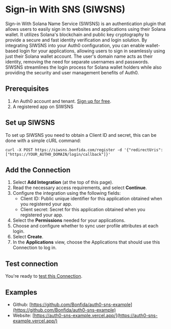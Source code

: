 # Sign-in With SNS (SIWSNS)

Sign-in With Solana Name Service (SIWSNS) is an authentication plugin that allows users to easily sign in to websites and applications using their Solana wallet. It utilizes Solana's blockchain and public key cryptography to provide a secure and fast identity verification and login solution. By integrating SIWSNS into your Auth0 configuration, you can enable wallet-based login for your applications, allowing users to sign in seamlessly using just their Solana wallet account. The user's domain name acts as their identity, removing the need for separate usernames and passwords. SIWSNS streamlines the login process for Solana wallet holders while also providing the security and user management benefits of Auth0.

## Prerequisites

1. An Auth0 account and tenant. [Sign up for free](https://auth0.com/signup).
2. A registered app on SIWSNS

## Set up SIWSNS

To set up SIWSNS you need to obtain a Client ID and secret, this can be done with a simple cURL command:

```
curl -X POST https://siwsns.bonfida.com/register -d '{"redirectUris":["https://YOUR_AUTH0_DOMAIN/login/callback"]}'
```

## Add the Connection

1. Select **Add Integration** (at the top of this page).
1. Read the necessary access requirements, and select **Continue**.
1. Configure the integration using the following fields:
   - Client ID: Public unique identifier for this application obtained when you registered your app.
   - Client secret: Secret for this application obtained when you registered your app.
1. Select the **Permissions** needed for your applications.
1. Choose and configure whether to sync user profile attributes at each login.
1. Select **Create**.
1. In the **Applications** view, choose the Applications that should use this Connection to log in.

## Test connection

You're ready to [test this Connection](https://auth0.com/docs/authenticate/identity-providers/test-connections).

## Examples

- Github: [https://github.com/Bonfida/auth0-sns-example](https://github.com/Bonfida/auth0-sns-example)
- Website: [https://auth0-sns-example.vercel.app/](https://auth0-sns-example.vercel.app/)
